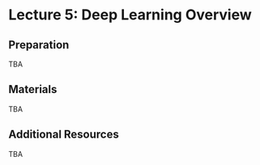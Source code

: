 # Lecture 5: Deep Learning Overview

## Preparation

TBA

## Materials

TBA

## Additional Resources

TBA
